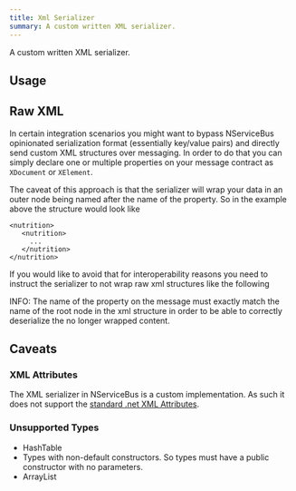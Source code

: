 ```yaml
---
title: Xml Serializer
summary: A custom written XML serializer.
---
```


A custom written XML serializer.


## Usage

<!-- import XmlSerialization --> 


## Raw XML
In certain integration scenarios you might want to bypass NServiceBus opinionated serialization format (essentially key/value pairs) and directly send custom XML structures over messaging. In order to do that you can simply declare one or multiple properties on your message contract as `XDocument` or `XElement`.

<!-- import MessageWithXDocument -->

<!-- import MessageWithXElement -->

The caveat of this approach is that the serializer will wrap your data in an outer node being named after the name of the property. So in the example above the structure would look like

```
<nutrition>
   <nutrition>
     ...
   </nutrition>
</nutrition>
``` 

If you would like to avoid that for interoperability reasons you need to instruct the serializer to not wrap raw xml structures like the following

<!-- import ConfigureRawXmlSerialization --> 

INFO: The name of the property on the message must exactly match the name of the root node in the xml structure in order to be able to correctly deserialize the no longer wrapped content.

## Caveats


### XML Attributes

The XML serializer in NServiceBus is a custom implementation. As such it does not support the [standard .net XML Attributes](https://msdn.microsoft.com/en-us/library/2baksw0z.aspx).


### Unsupported Types

 * HashTable
 * Types with non-default constructors. So types must have a public constructor with no parameters.
 * ArrayList